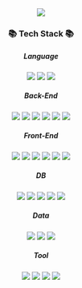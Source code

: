 <div align=center>  
  <img src="https://capsule-render.vercel.app/api?type=waving&color=gradient&height=200&section=header&text=Yeonjae%20Github!&fontSize=90" />
  <h3>📚 Tech Stack 📚</h3>
  <h5>Language</h5>
  <img src="https://img.shields.io/badge/java-007396?style=for-the-badge&logo=java&logoColor=white"> 
  <img src="https://img.shields.io/badge/c++-00599C?style=for-the-badge&logo=c%2B%2B&logoColor=white">
  <img src="https://img.shields.io/badge/javascript-F7DF1E?style=for-the-badge&logo=javascript&logoColor=black">   
  <br>
  <h5>Back-End</h5>
  <img src="https://img.shields.io/badge/ASP.NET-512BD4?style=for-the-badge&logo=dotnet&logoColor=white"> 
  <img src="https://img.shields.io/badge/spring-6DB33F?style=for-the-badge&logo=spring&logoColor=white"> 
  <img src="https://img.shields.io/badge/springboot-6DB33F?style=for-the-badge&logo=springboot&logoColor=white">
  <img src="https://img.shields.io/badge/node.js-339933?style=for-the-badge&logo=Node.js&logoColor=white">  
  <img src="https://img.shields.io/badge/express-000000?style=for-the-badge&logo=express&logoColor=white">  
  <img src="https://img.shields.io/badge/swagger-85EA2D?style=for-the-badge&logo=swagger&logoColor=white">  
  <br>
  <h5>Front-End</h5>  
  <img src="https://img.shields.io/badge/vue.js-4FC08D?style=for-the-badge&logo=vue.js&logoColor=white"> 
  <img src="https://img.shields.io/badge/react-61DAFB?style=for-the-badge&logo=react&logoColor=black">   
  <img src="https://img.shields.io/badge/webpack-8DD6F9?style=for-the-badge&logo=webpack&logoColor=white">
  <img src="https://img.shields.io/badge/html5-E34F26?style=for-the-badge&logo=html5&logoColor=white"> 
  <img src="https://img.shields.io/badge/css-1572B6?style=for-the-badge&logo=css3&logoColor=white"> 
  <img src="https://img.shields.io/badge/jquery-0769AD?style=for-the-badge&logo=jquery&logoColor=white">
  <br>
  <h5>DB</h5>  
  <img src="https://img.shields.io/badge/oracle-F80000?style=for-the-badge&logo=oracle&logoColor=white"> 
  <img src="https://img.shields.io/badge/PostgreSQL-4169E1?style=for-the-badge&logo=postgresql&logoColor=white"> 
  <img src="https://img.shields.io/badge/MSSQL-CC2927?style=for-the-badge&logo=microsoftsqlserver&logoColor=white"> 
  <img src="https://img.shields.io/badge/mysql-4479A1?style=for-the-badge&logo=mysql&logoColor=white"> 
  <img src="https://img.shields.io/badge/mariaDB-003545?style=for-the-badge&logo=mariaDB&logoColor=white"> 
  <br>
  <h5>Data</h5>  
  <img src="https://img.shields.io/badge/airflow-017CEE?style=for-the-badge&logo=apacheairflow&logoColor=white"> 
  <img src="https://img.shields.io/badge/apachespark-25A1C?style=for-the-badge&logo=apachespark&logoColor=white">    
  <img src="https://img.shields.io/badge/trino-DD00A1?style=for-the-badge&logo=trino&logoColor=white"> 
  <br>
  <h5>Tool</h5>  
  <img src="https://img.shields.io/badge/github-181717?style=for-the-badge&logo=github&logoColor=white">
  <img src="https://img.shields.io/badge/git-F05032?style=for-the-badge&logo=git&logoColor=white">  
  <img src="https://img.shields.io/badge/Eclipse%20IDE-2C2255.svg?&style=for-the-badge&logo=Eclipse%20IDE&logoColor=white">  
  <img src="https://img.shields.io/badge/Visual%20Studio%20Code-007ACC.svg?&style=for-the-badge&logo=Visual%20Studio%20Code&logoColor=white">
  <br>
</div>
